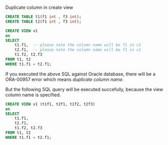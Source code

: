 Duplicate column in create view

```sql
CREATE TABLE t1(f1 int , f3 int);
CREATE TABLE t2(f1 int , f3 int);

CREATE VIEW v1
as
SELECT 
	t1.f1,  -- please note the column name will be f1 in v1
	t2.f1,  -- please note the column name will be f1 in v1
	t1.f2, t2.f3
FROM t1, t2
WHERE t1.f1 = t2.f1;
```

If you executed the above SQL against Oracle database, there will be a ORA-00957
error which means *duplicate column name*.

But the following SQL query will be executed succefully, because the view column
name is specified.

```sql
CREATE VIEW v1 (t1f1, t2f1, t1f2, t2f3)
as
SELECT 
	t1.f1,
	t2.f1,
	t1.f2, t2.f3
FROM t1, t2
WHERE t1.f1 = t2.f1;
```
